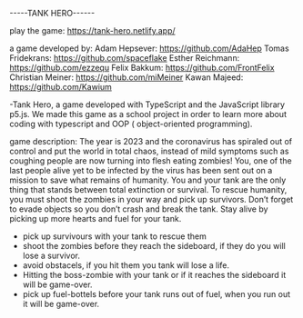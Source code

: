-----TANK HERO------

play the game: https://tank-hero.netlify.app/


a game developed by: 
Adam Hepsever: https://github.com/AdaHep
Tomas Fridekrans: https://github.com/spaceflake
Esther Reichmann: https://github.com/ezzequ
Felix Bakkum: https://github.com/FrontFelix
Christian Meiner:  https://github.com/miMeiner
Kawan Majeed: https://github.com/Kawium

-Tank Hero, a game developed with TypeScript and the JavaScript library p5.js. 
We made this game as a school project in order to learn more about coding with typescript and OOP ( object-oriented programming).

game description: 
The year is 2023 and the coronavirus has spiraled out of control and put the world in total chaos, instead of mild symptoms such as coughing people are now turning into flesh eating zombies! You, one of the last people alive yet to be infected by the virus has been sent out on a mission to save what remains of humanity. You and your tank are the only thing that stands between total extinction or survival. To rescue humanity, you must shoot the zombies in your way and pick up survivors. Don’t forget to evade objects so you don’t crash and break the tank.  Stay alive by picking up more hearts and fuel for your tank. 

- pick up survivours with your tank to rescue them
- shoot the zombies before they reach the sideboard, if they do you will lose a survivor.
- avoid obstacels, if you hit them you tank will lose a life. 
-  Hitting the boss-zombie with your tank or if it reaches the sideboard it will be game-over. 
- pick up fuel-bottels before your tank runs out of fuel, when you run out it will be game-over. 





